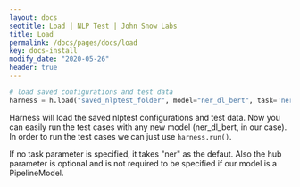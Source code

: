 ```yaml
---
layout: docs
seotitle: Load | NLP Test | John Snow Labs
title: Load
permalink: /docs/pages/docs/load
key: docs-install
modify_date: "2020-05-26"
header: true
---
```


<div class="main-docs" markdown="1"><div class="h3-box" markdown="1">
 
```python
# load saved configurations and test data
harness = h.load("saved_nlptest_folder", model="ner_dl_bert", task='ner', hub="johnsnowlabs")
```

Harness will load the saved nlptest configurations and test data. Now you can easily run the test cases with any new model
(ner_dl_bert, in our case). In order to run the test cases we can just use `harness.run()`.

If no task parameter is specified, it takes "ner" as the defaut. Also the hub parameter is optional and is not required to be specified if our model is a PipelineModel.
</div></div>